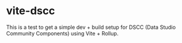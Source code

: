 # vite-dscc
This is a test to get a simple dev + build setup for DSCC (Data Studio Community Components) using Vite + Rollup.
